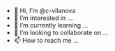 - 👋 Hi, I’m @c-vilanova
- 👀 I’m interested in ...
- 🌱 I’m currently learning ...
- 💞️ I’m looking to collaborate on ...
- 📫 How to reach me ...

<!---
c-vilanova/c-vilanova is a ✨ special ✨ repository because its `README.md` (this file) appears on your GitHub profile.
You can click the Preview link to take a look at your changes.
--->
